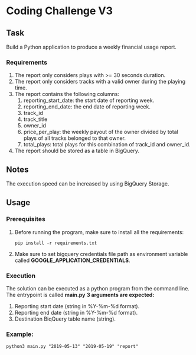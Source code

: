 # Coding Challenge V3
## Task
Build a Python application to produce a weekly financial usage report. 
###  Requirements
1. The report only considers plays with >= 30 seconds duration.
2. The report only considers tracks with a valid owner during the playing time.
3. The report contains the following columns:
    1. reporting_start_date: the start date of reporting week.
    2. reporting_end_date: the end date of reporting week.
    3. track_id
    4. track_title
    5. owner_id
    6. price_per_play: the weekly payout of the owner divided by total plays of all tracks
    belonged to that owner.
    7. total_plays: total plays for this combination of track_id and owner_id.
4. The report should be stored as a table in BigQuery.
## Notes
The execution speed can be increased by using BigQuery Storage.
## Usage
### Prerequisites
1. Before running the program, make sure to install all the requirements:
    ```
    pip install -r requirements.txt
    ```
2. Make sure to set bigquery credentials file path as environment variable called **GOOGLE_APPLICATION_CREDENTIALS**.
### Execution
The solution can be executed as a python program from the command line. The entrypoint is called **main.py**
**3 arguments are expected:**
1. Reporting start date (string in %Y-%m-%d format).
2. Reporting end date (string in %Y-%m-%d format).
3. Destination BiqQuery table name (string).
### Example:
```
python3 main.py "2019-05-13" "2019-05-19" "report"
```